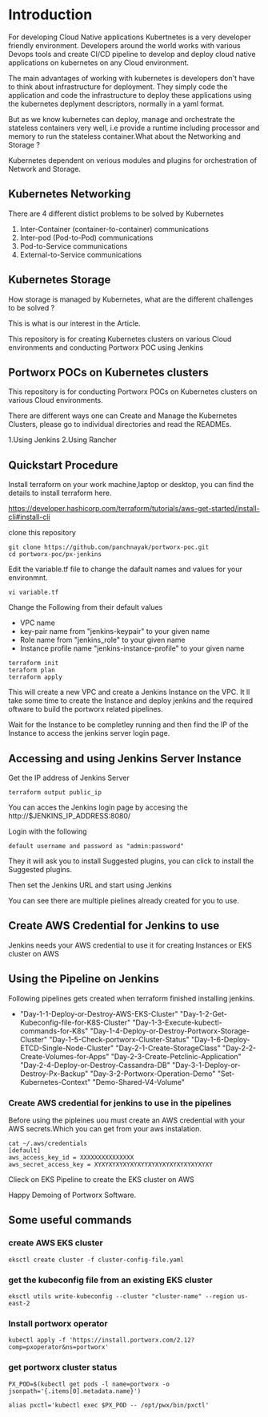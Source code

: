 # Introduction

For developing Cloud Native applications Kubertnetes is a very developer friendly environment.
Developers around the world works with various Devops tools and create CI/CD pipeline to develop and deploy cloud native applications on kubernetes on any Cloud environment.

The main advantages of working with kubernetes is developers don't have to think about infrastructure for deployment.
They simply code the application and code the infrastructure to deploy these applications using the kubernetes deplyment descriptors, normally in a yaml format.

But as we know kubernetes can deploy, manage and orchestrate the stateless containers very well, i.e provide a runtime including processor and memory to run the stateless container.What about the Networking and Storage ?

Kubernetes dependent on verious modules and plugins for orchestration of Network and Storage.

## Kubernetes Networking

There are 4 different distict problems to be solved by Kubernetes

1. Inter-Container (container-to-container) communications
2. Inter-pod (Pod-to-Pod) communications
3. Pod-to-Service communications
4. External-to-Service communications

## Kubernetes Storage

How storage is managed by Kubernetes, what are the different challenges to be solved ?

This is what is our interest in the Article.

This repository is for creating Kubernetes clusters on various Cloud environments and conducting Portworx POC using Jenkins

## Portworx POCs on Kubernetes clusters

This repository is for conducting Portworx POCs on Kubernetes clusters on various Cloud environments.

There are different ways one can Create and Manage the Kubernetes Clusters, please go to individual directories and read the READMEs.

1.Using Jenkins
2.Using Rancher

## Quickstart Procedure

Install terraform on your work machine,laptop or desktop, you can find the details to install terraform here.

https://developer.hashicorp.com/terraform/tutorials/aws-get-started/install-cli#install-cli

clone this repository
```
git clone https://github.com/panchnayak/portworx-poc.git
cd portworx-poc/px-jenkins
```
Edit the variable.tf file to change the dafault names and values for your environmnt.

```
vi variable.tf
```

Change the Following from their default values

- VPC name
- key-pair name from "jenkins-keypair" to your given name
- Role name from "jenkins_role" to your given name
- Instance profile name "jenkins-instance-profile" to your given name

```
terraform init
teraform plan
terraform apply
```

This will create a  new VPC and create a Jenkins Instance on the VPC.
It ll take some time to create the Instance and deploy jenkins and the required oftware to build the portworx related pipelines.

Wait for the Instance to be completley running and then find the IP of the Instance to access the jenkins server login page.

## Accessing and using Jenkins Server Instance

Get the IP address of Jenkins Server

```
terraform output public_ip

```

You can acces the Jenkins login page by accesing the http://$JENKINS_IP_ADDRESS:8080/

Login with the following

```
default username and password as "admin:password"
```

They it will ask you to install Suggested plugins, you can click to install the Suggested plugins.

Then set the Jenkins URL and start using Jenkins

You can see there are multiple pielines already created for you to use.

## Create AWS Credential for Jenkins to use

Jenkins needs your AWS credential to use it for creating Instances or EKS cluster on AWS

## Using the Pipeline on Jenkins

Following pipelines gets created when terraform finished installing jenkins.

-  "Day-1-1-Deploy-or-Destroy-AWS-EKS-Cluster"
   "Day-1-2-Get-Kubeconfig-file-for-K8S-Cluster"
   "Day-1-3-Execute-kubectl-commands-for-K8s" 
   "Day-1-4-Deploy-or-Destroy-Portworx-Storage-Cluster"
   "Day-1-5-Check-portworx-Cluster-Status"
   "Day-1-6-Deploy-ETCD-Single-Node-Cluster"
   "Day-2-1-Create-StorageClass"
   "Day-2-2-Create-Volumes-for-Apps"
   "Day-2-3-Create-Petclinic-Application"
   "Day-2-4-Deploy-or-Destroy-Cassandra-DB"
   "Day-3-1-Deploy-or-Destroy-Px-Backup" 
   "Day-3-2-Portworx-Operation-Demo"
   "Set-Kubernetes-Context"
   "Demo-Shared-V4-Volume"


### Create AWS credential for jenkins to use in the pipelines

Before using the pipleines uou must create an AWS credential with your AWS secrets.Which you can get from your aws instalation.
```
cat ~/.aws/credentials
[default]
aws_access_key_id = XXXXXXXXXXXXXXX
aws_secret_access_key = XYXYXYXYXYXYXYYXYXYXYXYXYXYXYXYXY
```
Clieck on EKS Pipeline to create the EKS cluster on AWS

Happy Demoing of Portworx Software.

## Some useful commands

### create AWS EKS cluster 
```
eksctl create cluster -f cluster-config-file.yaml
```
### get the kubeconfig file from an existing EKS cluster

```
eksctl utils write-kubeconfig --cluster "cluster-name" --region us-east-2
```
### Install portworx operator
```
kubectl apply -f 'https://install.portworx.com/2.12?comp=pxoperator&ns=portworx'
```
### get portworx cluster status
```
PX_POD=$(kubectl get pods -l name=portworx -o jsonpath='{.items[0].metadata.name}') 
 
alias pxctl='kubectl exec $PX_POD -- /opt/pwx/bin/pxctl' 
```



